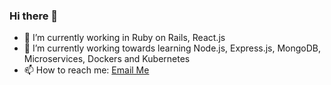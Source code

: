 ### Hi there 👋

- 🔭 I’m currently working in Ruby on Rails, React.js
- 🌱 I’m currently working towards learning Node.js, Express.js, MongoDB, Microservices, Dockers and Kubernetes
- 📫 How to reach me: [Email Me](mailto:yasirrafiq786@gmail.com)


